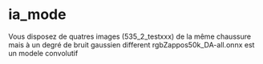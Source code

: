 # ia_mode
Vous disposez de quatres images (535_2_testxxx) de la même chaussure mais à un degré de bruit gaussien different
rgbZappos50k_DA-all.onnx est un modele convolutif
